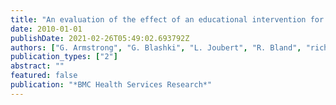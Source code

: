 ```yaml
---
title: "An evaluation of the effect of an educational intervention for Australian social workers on competence in delivering brief cognitive behavioural strategies: A randomised??"
date: 2010-01-01
publishDate: 2021-02-26T05:49:02.693792Z
authors: ["G. Armstrong", "G. Blashki", "L. Joubert", "R. Bland", "richard-moulding", "J. Gunn"]
publication_types: ["2"]
abstract: ""
featured: false
publication: "*BMC Health Services Research*"
---
```


